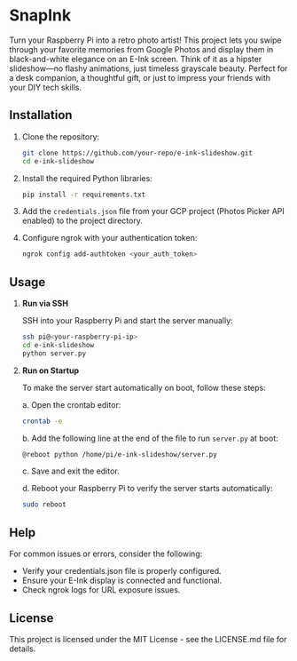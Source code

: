 
# SnapInk

Turn your Raspberry Pi into a retro photo artist! This project lets you swipe through your favorite memories from Google Photos and display them in black-and-white elegance on an E-Ink screen. Think of it as a hipster slideshow—no flashy animations, just timeless grayscale beauty. Perfect for a desk companion, a thoughtful gift, or just to impress your friends with your DIY tech skills.


## Installation

1. Clone the repository:

   ```bash
   git clone https://github.com/your-repo/e-ink-slideshow.git
   cd e-ink-slideshow
   ```
2. Install the required Python libraries:

    ```bash
    pip install -r requirements.txt
    ```
3. Add the `credentials.json` file from your GCP project (Photos Picker API enabled) to the project directory.

4. Configure ngrok with your authentication token:

    ```bash
    ngrok config add-authtoken <your_auth_token>
    ```

## Usage

1. **Run via SSH**  

   SSH into your Raspberry Pi and start the server manually:
   ```bash
   ssh pi@<your-raspberry-pi-ip>
   cd e-ink-slideshow
   python server.py
   ```
2. **Run on Startup**

    To make the server start automatically on boot, follow these steps:

    a. Open the crontab editor:
    ```bash
    crontab -e
    ```

    b. Add the following line at the end of the file to run `server.py` at boot:

    ```bash
    @reboot python /home/pi/e-ink-slideshow/server.py
    ```

    c. Save and exit the editor.

    d. Reboot your Raspberry Pi to verify the server starts automatically:

    ```bash
    sudo reboot
    ```

## Help

For common issues or errors, consider the following:

- Verify your credentials.json file is properly configured.
- Ensure your E-Ink display is connected and functional.
- Check ngrok logs for URL exposure issues.


## License

This project is licensed under the MIT License - see the LICENSE.md file for details.